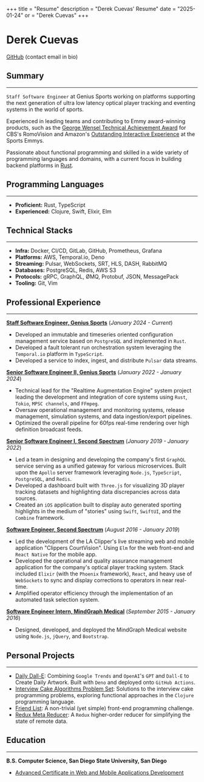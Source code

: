 +++
title = "Resume"
description = "Derek Cuevas' Resume"
date = "2025-01-24"
or = "Derek Cuevas"
+++

# Derek Cuevas

[GitHub](https://github.com/derekcuevas) (contact email in bio)

## Summary
---

`Staff Software Engineer` at Genius Sports working on platforms supporting the next generation of ultra low latency optical player tracking and eventing systems in the world of sports.

Experienced in leading teams and contributing to Emmy award-winning products, such as the [George Wensel Technical Achievement Award](https://geniussports.com/customer-stories/cbs-and-genius-win-sports-emmy-for-romovision/) for CBS's RomoVision and Amazon's [Outstanding Interactive Experience](https://www.aboutamazon.com/news/entertainment/thursday-night-football-on-prime-video-wins-sports-emmy-award) at the Sports Emmys. 

Passionate about functional programming and skilled in a wide variety of programming languages and domains, with a current focus in building backend platforms in [Rust](https://www.rust-lang.org/).

## Programming Languages
---

- **Proficient:** Rust, TypeScript
- **Experienced:** Clojure, Swift, Elixir, Elm

## Technical Stacks
---

- **Infra:** Docker, CI/CD, GitLab, GitHub, Prometheus, Grafana
- **Platforms:** AWS, Temporal.io, Deno
- **Streaming:** Pulsar, WebSockets, SRT, HLS, DASH, RabbitMQ
- **Databases:** PostgreSQL, Redis, AWS S3
- **Protocols:** gRPC, GraphQL, ØMQ, Protobuf, JSON, MessagePack
- **Tooling:** Git, Vim

## Professional Experience
---

[**Staff Software Engineer, Genius Sports**](https://www.geniussports.com/)
(_January 2024 - Current_)

- Developed an immutable and timeseries oriented configuration management service based on `PostgreSQL` and implemented in `Rust`.
- Developed a fault tolerant run orchestration system leveraging the `Temporal.io` platform in `TypeScript`. 
- Developed a service to index, ingest, and distribute `Pulsar` data streams.

[**Senior Software Engineer II, Genius Sports**](https://www.geniussports.com/)
(_January 2022 - January 2024_)

- Technical lead for the "Realtime Augmentation Engine" system project leading the development and integration of core systems using `Rust`, `Tokio`, `MPSC channels`, and `FFmpeg`.
- Oversaw operational management and monitoring systems, release management, simulation systems, and data ingestion/export pipelines.
- Optimized the overall pipeline for 60fps real-time rendering over high definition broadcast feeds.

[**Senior Software Engineer I, Second Spectrum**](https://www.secondspectrum.com/)
(_January 2019 - January 2022_)

- Led a team in designing and developing the company's first `GraphQL` service serving as a unified gateway for various microservices. Built upon the `Apollo` server framework leveraging `Node.js`, `TypeScript`, `PostgreSQL`, and `Redis`.
- Developed a dashboard built with `Three.js` for visualizing 3D player tracking datasets and highlighting data discrepancies across data sources.
- Created an `iOS` application built to display auto generated sporting highlights in the medium of "stories" using `Swift`, `SwiftUI`, and the `Combine` framework.

[**Software Engineer, Second Spectrum**](https://www.secondspectrum.com/)
(_August 2016 - January 2019_)

- Led the development of the LA Clipper's live streaming web and mobile application "Clippers CourtVision". Using `Elm` for the web front-end and `React Native` for the mobile app.
- Developed the operational and quality assurance management application for the company's optical player tracking system. Stack included `Elixir` (with the `Phoenix` framework), `React`, and heavy use of `WebSockets` to sync and display corrections to operators in near real-time.
- Amplified operator efficiency through the implementation of an automated task selection system.

[**Software Engineer Intern, MindGraph Medical**]()
(_September 2015 - January 2016_)

- Designed, developed, and deployed the MindGraph Medical website using `Node.js`, `jQuery`, and `Bootstrap`.

## Personal Projects
---

- [Daily Dall-E](https://github.com/DerekCuevas/daily-dall-e): Combining `Google Trends` and `OpenAI`'s `GPT` and `Dall-E` to Create Daily Artwork. Built with `Deno` and deployed onto `GitHub Actions`.
- [Interview Cake Algorithms Problem Set](https://github.com/DerekCuevas/interview-cake-clj): Solutions to the interview cake programming problems, exploring functional approaches in the `Clojure` programming language.
- [Friend List](https://github.com/DerekCuevas/friend-list): A non-trivial (yet simple) front-end programming challenge.
- [Redux Meta Reducer](https://github.com/DerekCuevas/redux-meta-reducer): A `Redux` higher-order reducer for simplifying the state of remote data.

## Education
---

**B.S. Computer Science, San Diego State University, San Diego**

- [Advanced Certificate in Web and Mobile Applications Development](https://cs.sdsu.edu/about/)

